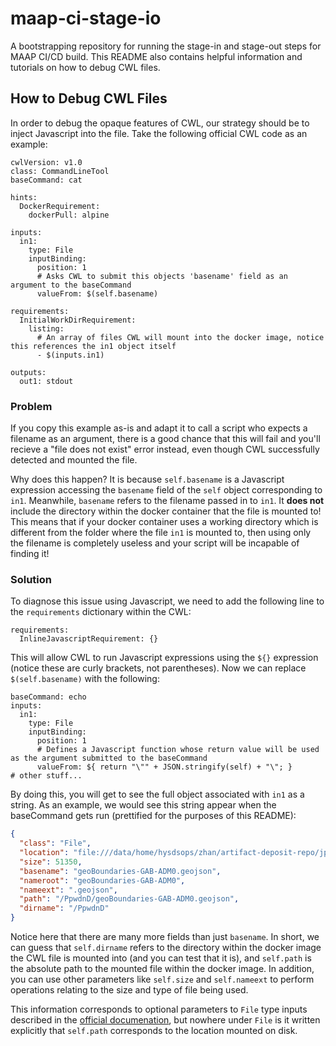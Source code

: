 # maap-ci-stage-io
A bootstrapping repository for running the stage-in and stage-out steps for MAAP CI/CD build. This README also contains helpful information and tutorials on how to debug CWL files.

## How to Debug CWL Files
In order to debug the opaque features of CWL, our strategy should be to inject Javascript into the file. Take the following official CWL code as an example:

```cwl
cwlVersion: v1.0
class: CommandLineTool
baseCommand: cat

hints:
  DockerRequirement:
    dockerPull: alpine

inputs:
  in1:
    type: File
    inputBinding:
      position: 1
      # Asks CWL to submit this objects 'basename' field as an argument to the baseCommand
      valueFrom: $(self.basename)

requirements:
  InitialWorkDirRequirement:
    listing:
      # An array of files CWL will mount into the docker image, notice this references the in1 object itself
      - $(inputs.in1)

outputs:
  out1: stdout
```

### Problem
If you copy this example as-is and adapt it to call a script who expects a filename as an argument, there is a good chance that this will fail and you'll recieve a "file does not exist" error instead, even though CWL successfully detected and mounted the file.

Why does this happen? It is because `self.basename` is a Javascript expression accessing the `basename` field of the `self` object corresponding to `in1`. Meanwhile, `basename` refers to the filename passed in to `in1`. It **does not** include the directory within the docker container that the file is mounted to! This means that if your docker container uses a working directory which is different from the folder where the file `in1` is mounted to, then using only the filename is completely useless and your script will be incapable of finding it!

### Solution
To diagnose this issue using Javascript, we need to add the following line to the `requirements` dictionary within the CWL:

```cwl
requirements:
  InlineJavascriptRequirement: {}
```

This will allow CWL to run Javascript expressions using the `${}` expression (notice these are curly brackets, not parentheses).
Now we can replace `$(self.basename)` with the following:

```cwl
baseCommand: echo
inputs:
  in1:
    type: File
    inputBinding:
      position: 1
      # Defines a Javascript function whose return value will be used as the argument submitted to the baseCommand
      valueFrom: ${ return "\"" + JSON.stringify(self) + "\"; }
# other stuff...
```

By doing this, you will get to see the full object associated with `in1` as a string. As an example, we would see this string appear when the baseCommand gets run (prettified for the purposes of this README):

```json
{
  "class": "File",
  "location": "file:///data/home/hysdsops/zhan/artifact-deposit-repo/jplzhan/gedi-subset/main/geoBoundaries-GAB-ADM0.geojson",
  "size": 51350,
  "basename": "geoBoundaries-GAB-ADM0.geojson",
  "nameroot": "geoBoundaries-GAB-ADM0",
  "nameext": ".geojson",
  "path": "/PpwdnD/geoBoundaries-GAB-ADM0.geojson",
  "dirname": "/PpwdnD"
}
```

Notice here that there are many more fields than just `basename`. In short, we can guess that `self.dirname` refers to the directory within the docker image the CWL file is mounted into (and you can test that it is), and `self.path` is the absolute path to the mounted file within the docker image. In addition, you can use other parameters like `self.size` and `self.nameext` to perform operations relating to the size and type of file being used.

This information corresponds to optional parameters to `File` type inputs described in the [official documenation](https://www.commonwl.org/v1.0/CommandLineTool.html#File), but nowhere under `File` is it written explicitly that `self.path` corresponds to the location mounted on disk.
